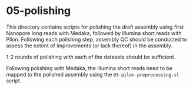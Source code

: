 # 05-polishing

This directory contains scripts for polishing the draft assembly using first Nanopore long reads with Medaka, followed by Illumina short reads with Pilon. Following each polishing step, assembly QC should be conducted to assess the extent of improvements (or lack thereof) in the assembly.

1-2 rounds of polishing with each of the datasets should be sufficient. 

Following polishing with Medaka, the Illumina short reads need to be mapped to the polished assembly using the `03-pilon-preprocessing.sl` script. 
